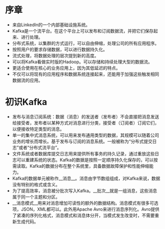 # 序章

* 来自LinkedIn的一个内部基础设施系统。
* Kafka是一个流平台。在这个平台上可以发布和订阅数据流，并把它们保存起来、进行处理。
* 分布式系统，以集群的方式运行，可以自由伸缩，处理公司的所有应用程序。
* 按照用户的要求存储数据，可以进行数据持久化。
* 流式处理，将数据处理的层次提到新的高度。
* 可以将Kafka看做实时版的Hadoop。可以存储和持续处理大型的数据流。
* 更适合使用在核心的业务应用上，因为其低延迟的特点。
* 不仅可以将现有的应用程序和数据系统连接起来，还能用于加强这些触发相同数据流的应用。

# 初识Kafka

* 发布与消息订阅系统：数据（消息）的发送者（发布者）不会直接把消息发送给接受者，发布者以某种方式对消息进行分类，接受者（订阅者）订阅它们，以便接收特定类型的消息。
* 单一的集中式消息系统，可以用来发布通用类型的数据，其规模可以随着公司业务的增长而增长。基于发布与订阅的消息系统。一般被称为“分布式提交日志”或者“分布式流平台”。
* 文件系统或者数据库提交日志用来提供所有事务的持久记录，通过重放这些日志可以重建系统的状态。Kafka的数据是按照一定顺序持久化保存的，可以按需读取。Kafka的数据分布在整个系统里，具备数据故障保护和性能伸缩能力。
* Kafka的数据单元被称作__消息__。消息由字节数组组成，对Kafka来说，数据没有特别的格式或含义。
* 为了提高效率，消息被分批次写入Kafka。__批次__就是一组消息，这些消息属于同一个主题和分区。
* __消息模式__用来对消息增加可读性的额外的数据结构。消息模式有很多可选项，JSON，XML都可以。此外用Apache Avro来进行消息序列化。Avro提供了紧凑的序列化格式，消息模式和消息体分开，当模式发生改变时，不需要重新生成代码。